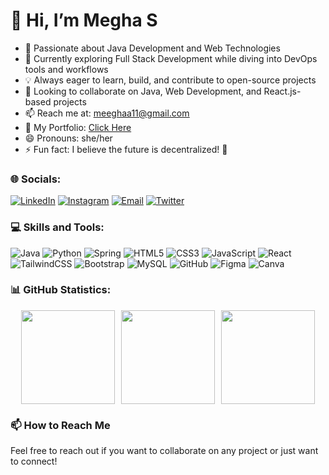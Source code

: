 <h1>👋 Hi, I’m Megha S</h1>
<ul>
  <li>👀 Passionate about Java Development and Web Technologies</li>
  <li>🌱 Currently exploring Full Stack Development while diving into DevOps tools and workflows</li>
  <li>💡 Always eager to learn, build, and contribute to open-source projects</li>
  <li>💞️ Looking to collaborate on Java, Web Development, and React.js-based projects</li>
  <li>📫 Reach me at: <u><a href="mailto:meeghaa11@gmail.com">meeghaa11@gmail.com</a></u></li>
  <li>🗿 My Portfolio: <a href="https://your-portfolio-link.com" target="_blank">Click Here</a></li>
  <li>😄 Pronouns: she/her</li>
  <li>⚡ Fun fact: I believe the future is decentralized! 🚀</li>
</ul>


### 🌐 Socials:
[![LinkedIn](https://img.shields.io/badge/LinkedIn-%230077B5.svg?style=for-the-badge&logo=linkedin&logoColor=white)](https://www.linkedin.com/in/megha-s-a61019229/)
[![Instagram](https://img.shields.io/badge/Instagram-E4405F?style=for-the-badge&logo=instagram&logoColor=white)](https://www.instagram.com/meeghaa_11/)
[![Email](https://img.shields.io/badge/Email-D14836?style=for-the-badge&logo=gmail&logoColor=white)](mailto:meeghaa11@gmail.com)
[![Twitter](https://img.shields.io/badge/Twitter-%231DA1F2.svg?style=for-the-badge&logo=twitter&logoColor=white)](https://x.com/meeghaa11)


### 💻 Skills and Tools:
![Java](https://img.shields.io/badge/java-%23ED8B00.svg?style=for-the-badge&logo=java&logoColor=white)
![Python](https://img.shields.io/badge/python-3670A0?style=for-the-badge&logo=python&logoColor=ffdd54)
![Spring](https://img.shields.io/badge/spring-%236DB33F.svg?style=for-the-badge&logo=spring&logoColor=white)
![HTML5](https://img.shields.io/badge/html5-%23E34F26.svg?style=for-the-badge&logo=html5&logoColor=white)
![CSS3](https://img.shields.io/badge/css3-%231572B6.svg?style=for-the-badge&logo=css3&logoColor=white)
![JavaScript](https://img.shields.io/badge/javascript-%23323330.svg?style=for-the-badge&logo=javascript&logoColor=%23F7DF1E)
![React](https://img.shields.io/badge/react-%2320232a.svg?style=for-the-badge&logo=react&logoColor=%2361DAFB)
![TailwindCSS](https://img.shields.io/badge/tailwindcss-%2338B2AC.svg?style=for-the-badge&logo=tailwind-css&logoColor=white)
![Bootstrap](https://img.shields.io/badge/bootstrap-%23563D7C.svg?style=for-the-badge&logo=bootstrap&logoColor=white)
![MySQL](https://img.shields.io/badge/mysql-%2300f.svg?style=for-the-badge&logo=mysql&logoColor=white)
![GitHub](https://img.shields.io/badge/github-%23121011.svg?style=for-the-badge&logo=github&logoColor=white)
![Figma](https://img.shields.io/badge/figma-%23F24E1E.svg?style=for-the-badge&logo=figma&logoColor=white)
![Canva](https://img.shields.io/badge/Canva-%2300C4CC.svg?style=for-the-badge&logo=Canva&logoColor=white)

### 📊 GitHub Statistics:
<div style="display: flex; justify-content: center; align-items: center; gap: 10px;">
  <img src="https://github-readme-stats.vercel.app/api?username=meeghaa&theme=radical&hide_border=false&include_all_commits=true&count_private=true" height="150" />
  <img src="https://github-readme-streak-stats.herokuapp.com/?user=meeghaa&theme=radical&hide_border=false" height="150" />
  <img src="https://github-readme-stats.vercel.app/api/top-langs/?username=meeghaa&theme=radical&hide_border=false&include_all_commits=true&count_private=true&layout=compact" height="150" />
</div>

### 📫 How to Reach Me
Feel free to reach out if you want to collaborate on any project or just want to connect!  

